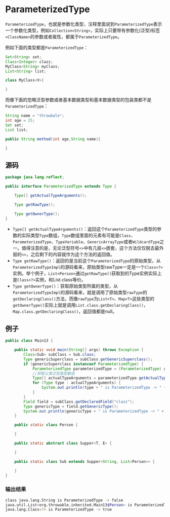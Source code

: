 # ParameterizedType

`ParameterizedType`，也就是参数化类型，注释里面说到`ParameterizedType`表示一个参数化类型，例如`Collection<String>`，实际上只要带有参数化\(泛型\)标签`<ClassName>`的参数或者属性，都属于`ParameterizedType`。

例如下面的类型都是`ParameterizedType`：

```java
Set<String> set;
Class<Integer> clazz;
MyClass<String> myClass;
List<String> list;

class MyClass<V>{

}
```

而像下面的忽略泛型参数或者基本数据类型和基本数据类型的包装类都不是`ParameterizedType`：

```java
String name = "throwbale";
int age = 25;
Set set;
List list;

public String method(int age,String name){

}
```

## 源码

```java
package java.lang.reflect;

public interface ParameterizedType extends Type {

    Type[] getActualTypeArguments();

    Type getRawType();

    Type getOwnerType();
}
```

* `Type[] getActualTypeArguments()`：返回这个`ParameterizedType`类型的参数的实际类型`Type`数组，`Type`数组里面的元素有可能是`Class`、`ParameterizedType`、`TypeVariable`、`GenericArrayType`或者`WildcardType`之一。值得注意的是，无论泛型符号`<>`中有几层`<>`嵌套，这个方法仅仅脱去最外层的`<>`，之后剩下的内容就作为这个方法的返回值。
* `Type getRawType()`：返回的是当前这个`ParameterizedType`的原始类型，从`ParameterizedTypeImpl`的源码看来，原始类型rawType一定是一个`Class<?>`实例。举个例子，`List<Person>`通过`getRawType()`获取到的Type实例实际上是`Class<?>`实例，和List.class等价。
* `Type getOwnerType()`：获取原始类型所属的类型，从`ParameterizedTypeImpl`的源码看来，就是调用了原始类型`rawType`的`getDeclaringClass()`方法，而像`rawType`为`List<T>`、`Map<T>`这些类型的`getOwnerType()`实际上就是调用`List.class.getDeclaringClass()`，`Map.class.getDeclaringClass()`，返回值都是null。

## 例子

```java
public class Main13 {

    public static void main(String[] args) throws Exception {
        Class<Sub> subClass = Sub.class;
        Type genericSuperclass = subClass.getGenericSuperclass();
        if (genericSuperclass instanceof ParameterizedType) {
            ParameterizedType parameterizedType = (ParameterizedType) genericSuperclass;
            //获取父类泛型类型数组
            Type[] actualTypeArguments = parameterizedType.getActualTypeArguments();
            for (Type type : actualTypeArguments) {
                System.out.println(type + " is ParameterizedType -> " + (type instanceof ParameterizedType));
            }
        }
        Field field = subClass.getDeclaredField("clazz");
        Type genericType = field.getGenericType();
        System.out.println(genericType + " is ParameterizedType -> " + (genericType instanceof ParameterizedType));
    }

    public static class Person {

    }

    public static abstract class Supper<T, E> {

    }

    public static class Sub extends Supper<String, List<Person>> {

    }
}
```

### 输出结果

```bash
class java.lang.String is ParameterizedType -> false
java.util.List<org.throwable.inherited.Main13$Person> is ParameterizedType -> true
java.lang.Class<?> is ParameterizedType -> true
```







